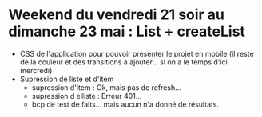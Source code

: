 # Weekend du vendredi 21 soir au dimanche 23 mai : List + createList

- CSS de l'application pour pouvoir presenter le projet en mobile (il reste de la couleur et des transitions à ajouter... si on a le temps d'ici mercredi)
- Supression de liste et d'item
  - supression d'item : Ok, mais pas de refresh...
  - supression d elliste : Erreur 401...
  - bcp de test de faits... mais aucun n'a donné de résultats.
